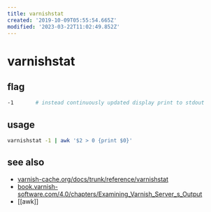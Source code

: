 ```yaml
---
title: varnishstat
created: '2019-10-09T05:55:54.665Z'
modified: '2023-03-22T11:02:49.852Z'
---
```


# varnishstat

## flag

```sh
-1       # instead continuously updated display print to stdout
```

## usage

```sh
varnishstat -1 | awk '$2 > 0 {print $0}'
```

## see also

- [varnish-cache.org/docs/trunk/reference/varnishstat](https://varnish-cache.org/docs/trunk/reference/varnishstat.html)
- [book.varnish-software.com/4.0/chapters/Examining_Varnish_Server_s_Output](https://book.varnish-software.com/4.0/chapters/Examining_Varnish_Server_s_Output.html)
- [[awk]]
